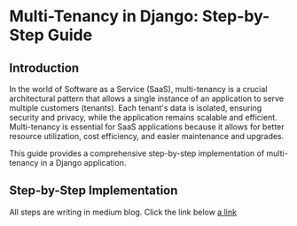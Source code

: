 
# Multi-Tenancy in Django: Step-by-Step Guide

## Introduction

In the world of Software as a Service (SaaS), multi-tenancy is a crucial architectural pattern that allows a single instance of an application to serve multiple customers (tenants). Each tenant's data is isolated, ensuring security and privacy, while the application remains scalable and efficient. Multi-tenancy is essential for SaaS applications because it allows for better resource utilization, cost efficiency, and easier maintenance and upgrades.

This guide provides a comprehensive step-by-step implementation of multi-tenancy in a Django application.

## Step-by-Step Implementation

All steps are writing in medium blog. Click the link below
[a link](https://medium.com/@mathur.danduprolu/implementing-multi-tenancy-in-django-a-comprehensive-guide-with-testcase-and-real-time-example-3e1bf386898d)
